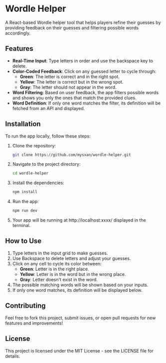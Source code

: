 # Wordle Helper

A React-based Wordle helper tool that helps players refine their guesses by providing feedback on their guesses and filtering possible words accordingly.

## Features

- **Real-Time Input**: Type letters in order and use the backspace key to delete.
- **Color-Coded Feedback**: Click on any guessed letter to cycle through:
  - **Green**: The letter is correct and in the right spot.
  - **Yellow**: The letter is correct but in the wrong spot.
  - **Gray**: The letter should not appear in the word.
- **Word Filtering**: Based on user feedback, the app filters possible words and shows you only the ones that match the provided clues.
- **Word Definition**: If only one word matches the filter, its definition will be fetched from an API and displayed.

## Installation

To run the app locally, follow these steps:

1. Clone the repository:

   ```bash
   git clone https://github.com/mysxan/wordle-helper.git
   ```

2. Navigate to the project directory:

   ```bash
   cd wordle-helper
   ```

3. Install the dependencies:

   ```bash
   npm install
   ```

4. Run the app:

   ```bash
   npm run dev
   ```

5. Your app will be running at http://localhost:xxxx/ displayed in the terminal.

## How to Use

1. Type letters in the input grid to make guesses.
2. Use Backspace to delete letters and adjust your guesses.
3. Click on any cell to cycle its color between:
   - **Green**: Letter is in the right place.
   - **Yellow**: Letter is in the word but in the wrong place.
   - **Gray**: Letter doesn't exist in the word.
4. The possible matching words will be shown based on your inputs.
5. If only one word matches, its definition will be displayed below.

## Contributing

Feel free to fork this project, submit issues, or open pull requests for new features and improvements!

## License

This project is licensed under the MIT License - see the LICENSE file for details.
